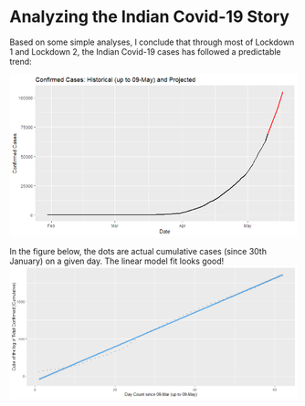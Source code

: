 # Analyzing the Indian Covid-19 Story

Based on some simple analyses, I conclude that through most of Lockdown 1 and Lockdown 2, the Indian Covid-19 cases has followed a predictable trend:

![](output/plots/plot_01.png)

In the figure below, the dots are actual cumulative cases (since 30th January) on a given day. The linear model fit looks good!
![](output/plots/plot_02.png)